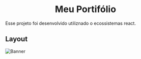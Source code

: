 
<h1 align="center">
	Meu Portifólio
</h1>

Esse projeto foi desenvolvido utiliznado o ecossistemas react.

## Layout

![Banner](https://previews.dropbox.com/p/thumb/ABE3AJlOYYivxeyuvDby_gCXjASK8DFEMx556V0PLRdeLKZLadj9jNh-0NVBR2eGfom5jVb3mQEojlWUmmfDxwVUjgvSvxuCOl1Zqa_B5-kU3caxuhKxxxUnjX-_fZaf1ncN4NZ6iGlIThFYa3nOYg8zukYX3g94MbLb2LMEUWi0HHpBpsXYM2YP65Vj_3mVWp8zsWhtSoH8ethGdJ-vh8-O-4mKaRdYSlYLb-VgwR5pWY8t01DBDzFIditzddTyDQGXJ6G9Izd-2O5D0EorL8CeYcd6wyWTnZeZXAtrvzUVOuOmMOzoUVJfLTXx_e5Bq-R3fODE4E43Dz-3Jnz6kaxGOY9YYHVUZ6uhNuR4VVUkSA/p.png?fv_content=true&size_mode=5)
